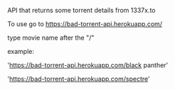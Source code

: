 API that returns some torrent details from 1337x.to

To use go to https://bad-torrent-api.herokuapp.com/

type movie name after the "/"

example:

'https://bad-torrent-api.herokuapp.com/black panther'

'https://bad-torrent-api.herokuapp.com/spectre'